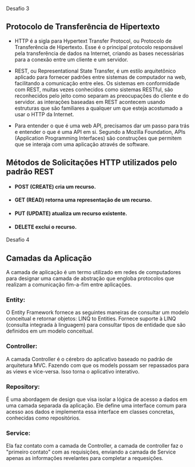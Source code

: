Desafio 3

## Protocolo de Transferência de Hipertexto

- HTTP é a sigla para Hypertext Transfer Protocol, ou Protocolo de Transferência de Hipertexto. Esse é o principal protocolo responsável pela transferência de dados na Internet, criando as bases necessárias para a conexão entre um cliente e um servidor.

- REST, ou Representational State Transfer, é um estilo arquitetônico aplicado para fornecer padrões entre sistemas de computador na web, facilitando a comunicação entre eles. Os sistemas em conformidade com REST, muitas vezes conhecidos como sistemas RESTful, são reconhecidos pelo jeito como separam as preocupações do cliente e do servidor. as interações baseadas em REST acontecem usando estruturas que são familiares a qualquer um que esteja acostumado a usar o HTTP da Internet.

- Para entender o que é uma web API, precisamos dar um passo para trás e entender o que é uma API em si. Segundo a Mozilla Foundation, APIs (Application Programming Interfaces) são construções que permitem que se interaja com uma aplicação através de software.

## Métodos de Solicitações HTTP utilizados pelo padrão REST

- #### POST (CREATE) cria um recurso.
- #### GET (READ) retorna uma representação de um recurso.
- #### PUT (UPDATE) atualiza um recurso existente.
- #### DELETE exclui o recurso.

Desafio 4

##  Camadas da Aplicação

A camada de aplicação é um termo utilizado em redes de computadores para designar uma camada de abstração que engloba protocolos que realizam a comunicação fim-a-fim entre aplicações.

### Entity:

O Entity Framework fornece as seguintes maneiras de consultar um modelo conceitual e retornar objetos: LINQ to Entities. Fornece suporte à LINQ (consulta integrada à linguagem) para consultar tipos de entidade que são definidos em um modelo conceitual.

### Controller:

A camada Controller é o cérebro do aplicativo baseado no padrão de arquitetura MVC. Fazendo com que os models possam ser repassados para as views e vice-versa. Isso torna o aplicativo interativo.

### Repository:

É uma abordagem de design que visa isolar a lógica de acesso a dados em uma camada separada da aplicação. Ele define uma interface comum para acesso aos dados e implementa essa interface em classes concretas, conhecidas como repositórios.

### Service:

Ela faz contato com a camada de Controller, a camada de controller faz o "primeiro contato" com as requisições, enviando a camada de Service apenas as informações revelantes para completar a requesições.
